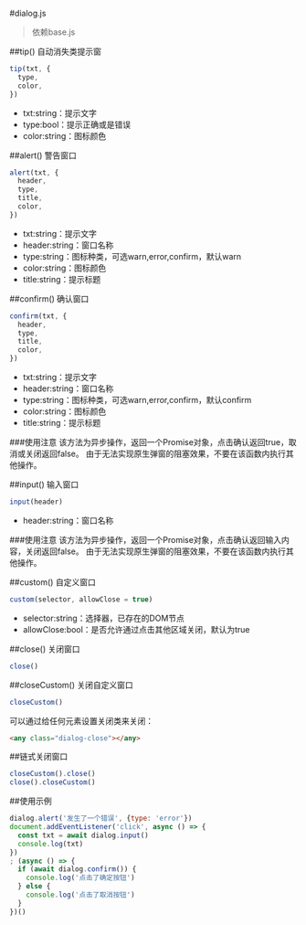 #dialog.js
>
> 依赖base.js
>

##tip()
自动消失类提示窗

```javascript
tip(txt, {
  type,
  color,
})
```

- txt:string：提示文字
- type:bool：提示正确或是错误
- color:string：图标颜色

##alert()
警告窗口

```javascript
alert(txt, {
  header,
  type,
  title,
  color,
})
```

- txt:string：提示文字
- header:string：窗口名称
- type:string：图标种类，可选warn,error,confirm，默认warn
- color:string：图标颜色
- title:string：提示标题

##confirm()
确认窗口

```javascript
confirm(txt, {
  header,
  type,
  title,
  color,
})
```

- txt:string：提示文字
- header:string：窗口名称
- type:string：图标种类，可选warn,error,confirm，默认confirm
- color:string：图标颜色
- title:string：提示标题

###使用注意
该方法为异步操作，返回一个Promise对象，点击确认返回true，取消或关闭返回false。
由于无法实现原生弹窗的阻塞效果，不要在该函数内执行其他操作。

##input()
输入窗口

```javascript
input(header)
```

- header:string：窗口名称

###使用注意
该方法为异步操作，返回一个Promise对象，点击确认返回输入内容，关闭返回false。
由于无法实现原生弹窗的阻塞效果，不要在该函数内执行其他操作。

##custom()
自定义窗口

```javascript
custom(selector, allowClose = true)
```

- selector:string：选择器，已存在的DOM节点
- allowClose:bool：是否允许通过点击其他区域关闭，默认为true


##close()
关闭窗口
```javascript
close()
```


##closeCustom()
关闭自定义窗口
```javascript
closeCustom()
```

可以通过给任何元素设置关闭类来关闭：
```html
<any class="dialog-close"></any>
```

##链式关闭窗口
```javascript
closeCustom().close()
close().closeCustom()
```

##使用示例

```javascript
dialog.alert('发生了一个错误', {type: 'error'})
document.addEventListener('click', async () => {
  const txt = await dialog.input()
  console.log(txt)
})
; (async () => {
  if (await dialog.confirm()) {
    console.log('点击了确定按钮')
  } else {
    console.log('点击了取消按钮')
  }
})()
```
